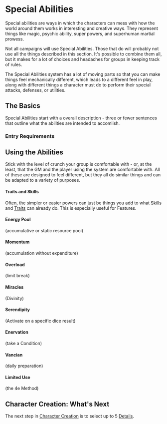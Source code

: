 # Special Abilities

Special abilities are ways in which the characters can mess with how the world around them works in interesting and creative ways. They represent things like magic, psychic ability, super powers, and superhuman martial prowess.

Not all campaigns will use Special Abilities. Those that do will probably not use all the things described in this section. It's possible to combine them all, but it makes for a lot of choices and headaches for groups in keeping track of rules.

The Special Abilities system has a lot of moving parts so that you can make things feel mechanically different, which leads to a different feel in play, along with different things a character must do to perform their special attacks, defenses, or utilities.

## The Basics

Special Abilities start with a overall description - three or fewer sentences that outline what the abilities are intended to accomlish.

### Entry Requirements

## Using the Abilities

Stick with the level of crunch your group is comfortable with - or, at the least, that the GM and the player using the system are comfortable with. All of these are designed to feel different, but they all do similar things and can be adapted to a variety of purposes.

<!-- tabs:start -->

#### **Traits and Skills**

Often, the simpler or easier powers can just be things you add to what [Skills](Skills.md) and [Traits](Traits.md) can already do. This is especially useful for Features.

#### **Energy Pool**

(accumulative or static resource pool)

#### **Momentum**

(accumulation without expenditure)

#### **Overload**

(limit break)

#### **Miracles**

(Divinity)

#### **Serendipity** 

(Activate on a specific dice result)

#### **Enervation**

(take a Condition)

#### **Vancian**

(daily preparation)

#### **Limited Use**

(the 4e Method)

<!-- tabs:end -->

## Character Creation: What's Next

The next step in [Character Creation](CCSummary.md) is to select up to 5 [Details](Details.md).
